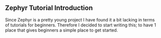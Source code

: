 ## Zephyr Tutorial Introduction
Since Zephyr is a pretty young project I have found it a bit lacking in terms of tutorials for beginners. Therefore I decided to start writing this; to have 1 place that gives beginners a simple place to get started.
